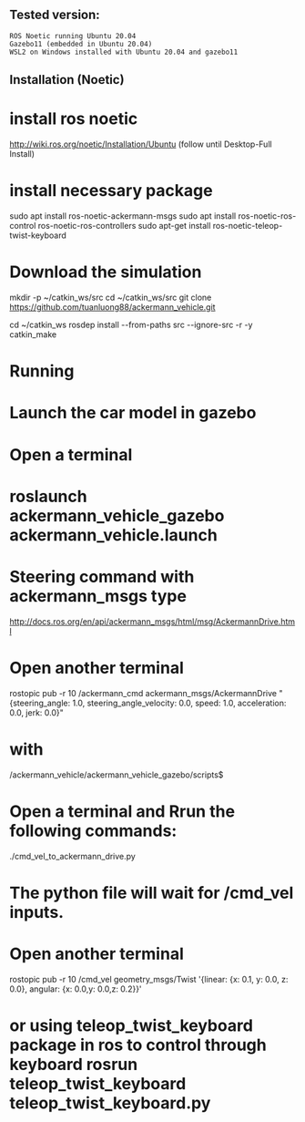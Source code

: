 ## Tested version:

    ROS Noetic running Ubuntu 20.04
    Gazebo11 (embedded in Ubuntu 20.04)
    WSL2 on Windows installed with Ubuntu 20.04 and gazebo11

## Installation (Noetic)
# install ros noetic

http://wiki.ros.org/noetic/Installation/Ubuntu (follow until Desktop-Full Install)
# install necessary package

sudo apt install ros-noetic-ackermann-msgs sudo apt install ros-noetic-ros-control ros-noetic-ros-controllers sudo apt-get install ros-noetic-teleop-twist-keyboard
# Download the simulation

mkdir -p ~/catkin_ws/src cd ~/catkin_ws/src git clone https://github.com/tuanluong88/ackermann_vehicle.git

cd ~/catkin_ws rosdep install --from-paths src --ignore-src -r -y catkin_make
# Running
# Launch the car model in gazebo
# Open a terminal

# roslaunch ackermann_vehicle_gazebo ackermann_vehicle.launch
# Steering command with ackermann_msgs type
http://docs.ros.org/en/api/ackermann_msgs/html/msg/AckermannDrive.html
# Open another terminal

rostopic pub -r 10 /ackermann_cmd ackermann_msgs/AckermannDrive "{steering_angle: 1.0, steering_angle_velocity: 0.0, speed: 1.0, acceleration: 0.0, jerk: 0.0}"
# with
/ackermann_vehicle/ackermann_vehicle_gazebo/scripts$
# Open a terminal and Rrun the following commands:

./cmd_vel_to_ackermann_drive.py
# The python file will wait for /cmd_vel inputs.
# Open another terminal

rostopic pub -r 10 /cmd_vel geometry_msgs/Twist '{linear: {x: 0.1, y: 0.0, z: 0.0}, angular: {x: 0.0,y: 0.0,z: 0.2}}'

# or using teleop_twist_keyboard package in ros to control through keyboard rosrun teleop_twist_keyboard teleop_twist_keyboard.py
